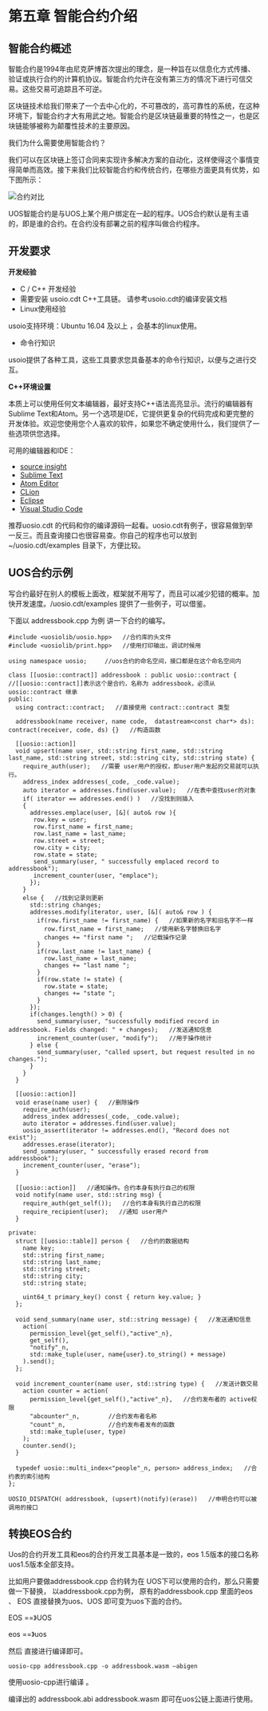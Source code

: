 # 第五章 智能合约介绍

## 智能合约概述

智能合约是1994年由尼克萨博首次提出的理念，是一种旨在以信息化方式传播、验证或执行合约的计算机协议。智能合约允许在没有第三方的情况下进行可信交易。这些交易可追踪且不可逆。

区块链技术给我们带来了一个去中心化的，不可篡改的，高可靠性的系统，在这种环境下，智能合约才大有用武之地。智能合约是区块链最重要的特性之一，也是区块链能够被称为颠覆性技术的主要原因。

我们为什么需要使用智能合约？

我们可以在区块链上签订合同来实现许多解决方案的自动化，这样使得这个事情变得简单而高效。接下来我们比较智能合约和传统合约，在哪些方面更具有优势，如下图所示：

![&#x5408;&#x7EA6;&#x5BF9;&#x6BD4;](.gitbook/assets/contract-advantages.png)

UOS智能合约是与UOS上某个用户绑定在一起的程序。UOS合约默认是有主语的，即是谁的合约。在合约没有部署之前的程序叫做合约程序。

## 开发要求

**开发经验**

* C / C++ 开发经验
* 需要安装 usoio.cdt C++工具链。 请参考usoio.cdt的编译安装文档
* Linux使用经验

usoio支持环境：Ubuntu 16.04 及以上 ，会基本的linux使用。

* 命令行知识

usoio提供了各种工具，这些工具要求您具备基本的命令行知识，以便与之进行交互。

**C++环境设置**

本质上可以使用任何文本编辑器，最好支持C++语法高亮显示。流行的编辑器有Sublime Text和Atom。另一个选项是IDE，它提供更复杂的代码完成和更完整的开发体验。欢迎您使用您个人喜欢的软件，如果您不确定使用什么，我们提供了一些选项供您选择。

可用的编辑器和IDE：

* [source insight](https://www.sublimetext.com/)
* [Sublime Text](https://www.sublimetext.com/)
* [Atom Editor](https://atom.io/)
* [CLion](https://www.jetbrains.com/clion/)
* [Eclipse](http://www.eclipse.org/downloads/packages/release/oxygen/1a/eclipse-ide-cc-developers)
* [Visual Studio Code](https://code.visualstudio.com/)

推荐uosio.cdt 的代码和你的编译源码一起看。uosio.cdt有例子，很容易做到举一反三。而且查询接口也很容易查。你自己的程序也可以放到 ~/uosio.cdt/examples 目录下，方便比较。

##  UOS合约示例

写合约最好在别人的模板上面改，框架就不用写了，而且可以减少犯错的概率。加快开发速度。/uosio.cdt/examples 提供了一些例子，可以借鉴。

下面以 addressbook.cpp 为例 讲一下合约的编写。

```text
#include <uosiolib/uosio.hpp>   //合约库的头文件
#include <uosiolib/print.hpp>   //使用打印输出，调试时候用

using namespace uosio;     //uos合约的命名空间，接口都是在这个命名空间内

class [[uosio::contract]] addressbook : public uosio::contract {
//[[uosio::contract]]表示这个是合约，名称为 addressbook，必须从uosio::contract 继承
public:
  using contract::contract;   //直接使用 contract::contract 类型
  
  addressbook(name receiver, name code,  datastream<const char*> ds): contract(receiver, code, ds) {}   //构造函数
  
  [[uosio::action]] 
  void upsert(name user, std::string first_name, std::string last_name, std::string street, std::string city, std::string state) {
    require_auth(user);   //需要 user用户的授权，即user用户发起的交易就可以执行。
    address_index addresses(_code, _code.value);
    auto iterator = addresses.find(user.value);   //在表中查找user的对象
    if( iterator == addresses.end() )   //没找到则插入
    {
      addresses.emplace(user, [&]( auto& row ){
       row.key = user;
       row.first_name = first_name;
       row.last_name = last_name;
       row.street = street;
       row.city = city;
       row.state = state;
       send_summary(user, " successfully emplaced record to addressbook");
       increment_counter(user, "emplace");
      });
    }
    else {   //找到记录则更新
      std::string changes;
      addresses.modify(iterator, user, [&]( auto& row ) {
        if(row.first_name != first_name) {   //如果新的名字和旧名字不一样
          row.first_name = first_name;   //使用新名字替换旧名字
          changes += "first name ";   //记载操作记录
        }
        if(row.last_name != last_name) {
          row.last_name = last_name;
          changes += "last name ";
        }
        if(row.state != state) {
          row.state = state;
          changes += "state ";
        }
      });
      if(changes.length() > 0) {
        send_summary(user, "successfully modified record in addressbook. Fields changed: " + changes);   //发送通知信息
        increment_counter(user, "modify");   //用于操作统计
      } else {
        send_summary(user, "called upsert, but request resulted in no changes.");
      }
    }
  }
  
  [[uosio::action]]
  void erase(name user) {   //删除操作
    require_auth(user);
    address_index addresses(_code, _code.value);
    auto iterator = addresses.find(user.value);
    uosio_assert(iterator != addresses.end(), "Record does not exist");
    addresses.erase(iterator);
    send_summary(user, " successfully erased record from addressbook");
    increment_counter(user, "erase");
  }
  
  [[uosio::action]]   //通知操作。合约本身有执行自己的权限
  void notify(name user, std::string msg) {
    require_auth(get_self());   //合约本身有执行自己的权限
    require_recipient(user);   //通知 user用户
  }
  
private:
  struct [[uosio::table]] person {   //合约的数据结构
    name key;
    std::string first_name;
    std::string last_name;
    std::string street;
    std::string city;
    std::string state;
    
    uint64_t primary_key() const { return key.value; }
  };
  
  void send_summary(name user, std::string message) {   //发送通知信息
    action(
      permission_level{get_self(),"active"_n},
      get_self(),
      "notify"_n,
      std::make_tuple(user, name{user}.to_string() + message)
    ).send();
  };
  
  void increment_counter(name user, std::string type) {   //发送计数交易
    action counter = action(
      permission_level{get_self(),"active"_n},   //合约发布者的 active权限
      "abcounter"_n,        //合约发布者名称
      "count"_n,            //合约发布者发布的函数
      std::make_tuple(user, type)
    );
    counter.send();
  }
  
  typedef uosio::multi_index<"people"_n, person> address_index;   //合约表的索引结构
};

UOSIO_DISPATCH( addressbook, (upsert)(notify)(erase))   //申明合约可以被调用的接口
```

##  转换EOS合约

Uos的合约开发工具和eos的合约开发工具基本是一致的，eos 1.5版本的接口名称 uos1.5版本全部支持。

比如用户要做addressbook.cpp 合约转为在 UOS下可以使用的合约，那么只需要做一下替换， 以addressbook.cpp为例， 原有的addressbook.cpp 里面的eos 、 EOS 直接替换为uos、UOS 即可变为uos下面的合约。

EOS ==》UOS

eos ==》uos

然后 直接进行编译即可。

```text
uosio-cpp addressbook.cpp -o addressbook.wasm –abigen 
```

使用uosio-cpp进行编译 。

编译出的 addressbook.abi    addressbook.wasm 即可在uos公链上面进行使用。


